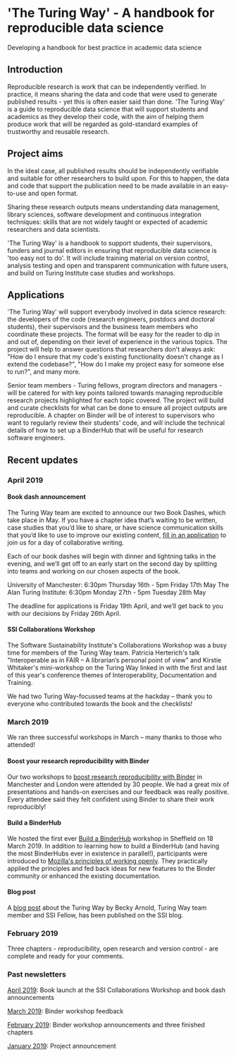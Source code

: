 # 'The Turing Way' - A handbook for reproducible data science

Developing a handbook for best practice in academic data science

## Introduction

Reproducible research is work that can be independently verified.
In practice, it means sharing the data and code that were used to generate published results - yet this is often easier said than done.
'The Turing Way' is a guide to reproducible data science that will support students and academics as they develop their code, with the aim of helping them produce work that will be regarded as gold-standard examples of trustworthy and reusable research.

## Project aims

In the ideal case, all published results should be independently verifiable and suitable for other researchers to build upon.
For this to happen, the data and code that support the publication need to be made available in an easy-to-use and open format.

Sharing these research outputs means understanding data management, library sciences, software development and continuous integration techniques: skills that are not widely taught or expected of academic researchers and data scientists.

'The Turing Way' is a handbook to support students, their supervisors, funders and journal editors in ensuring that reproducible data science is 'too easy not to do'.
It will include training material on version control, analysis testing and open and transparent communication with future users, and build on Turing Institute case studies and workshops.

## Applications

'The Turing Way' will support everybody involved in data science research: the developers of the code (research engineers, postdocs and doctoral students), their supervisors and the business team members who coordinate these projects.
The format will be easy for the reader to dip in and out of, depending on their level of experience in the various topics.
The project will help to answer questions that researchers don't always ask: "How do I ensure that my code's existing functionality doesn't change as I extend the codebase?", "How do I make my project easy for someone else to run?", and many more.

Senior team members - Turing fellows, program directors and managers - will be catered for with key points tailored towards managing reproducible research projects highlighted for each topic covered.
The project will build and curate checklists for what can be done to ensure all project outputs are reproducible.
A chapter on Binder will be of interest to supervisors who want to regularly review their students' code, and will include the technical details of how to set up a BinderHub that will be useful for research software engineers.

## Recent updates

### April 2019

#### Book dash announcement

The Turing Way team are excited to announce our two Book Dashes, which take place in May.
If you have a chapter idea that’s waiting to be written, case studies that you’d like to share, or have science communication skills that you’d like to use to improve our existing content, [fill in an application](https://docs.google.com/forms/d/e/1FAIpQLSd-HTay3kRowSAPIqslSIeDXpvFWptOjmO9m1uEcUf0YElcqw/viewform?fbzx=2301958820436580386) to join us for a day of collaborative writing.

Each of our book dashes will begin with dinner and lightning talks in the evening, and we’ll get off to an early start on the second day by splitting into teams and working on our chosen aspects of the book.

University of Manchester: 6:30pm Thursday 16th - 5pm Friday 17th May
The Alan Turing Institute: 6:30pm Monday 27th - 5pm Tuesday 28th May

The deadline for applications is Friday 19th April, and we’ll get back to you with our decisions by Friday 26th April.

#### SSI Collaborations Workshop

The Software Sustainability Institute's Collaborations Workshop was a busy time for members of the Turing Way team. Patricia Herterich's talk "Interoperable as in FAIR – A librarian’s personal point of view" and Kirstie Whitaker's mini-workshop on the Turing Way linked in with the first and last of this year's conference themes of Interoperability, Documentation and Training.

We had two Turing Way-focussed teams at the hackday – thank you to everyone who contributed towards the book and the checklists!

### March 2019

We ran three successful workshops in March – many thanks to those who attended!

#### Boost your research reproducibility with Binder

Our two workshops to [boost research reproducibility with Binder](https://github.com/alan-turing-institute/the-turing-way/tree/master/workshops/boost-research-reproducibility-binder) in Manchester and London were attended by 30 people.
We had a great mix of presentations and hands-on exercises and our feedback was really positive.
Every attendee said they felt confident using Binder to share their work reproducibly!

#### Build a BinderHub

We hosted the first ever [Build a BinderHub](https://github.com/alan-turing-institute/the-turing-way/tree/master/workshops/boost-research-reproducibility-binder) workshop in Sheffield on 18 March 2019.
In addition to learning how to build a BinderHub (and having the most BinderHubs ever in existence in parallel!), participants were introduced to [Mozilla's principles of working openly](http://mozillascience.github.io/working-open-workshop/).
They practically applied the principles and fed back ideas for new features to the Binder community or enhanced the existing documentation.

#### Blog post

A [blog post](https://www.software.ac.uk/blog/2019-03-05-turing-way-open-source-resource-promoting-best-practice-reproducible-research) about the Turing Way by Becky Arnold, Turing Way team member and SSI Fellow, has been published on the SSI blog.

### February 2019

Three chapters - reproducibility, open research and version control - are complete and ready for your comments.

### Past newsletters

[April 2019](https://www.software.ac.uk/blog/2019-03-05-turing-way-open-source-resource-promoting-best-practice-reproducible-research): Book launch at the SSI Collaborations Workshop and book dash announcements

[March 2019](https://github.com/alan-turing-institute/the-turing-way/blob/master/communications/newsletters/newsletter_03_Mar2019.md): Binder workshop feedback

[February 2019](https://github.com/alan-turing-institute/the-turing-way/blob/master/communications/newsletters/newsletter_02_Feb2019.md): Binder workshop announcements and three finished chapters

[January 2019](https://github.com/alan-turing-institute/the-turing-way/blob/master/communications/newsletters/newsletter_01_Jan2019.md): Project announcement
